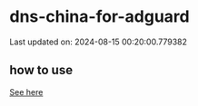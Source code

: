 # dns-china-for-adguard

Last updated on: 2024-08-15 00:20:00.779382

## how to use

[See here](https://github.com/AdguardTeam/AdGuardHome/wiki/Configuration#upstreams-from-file)